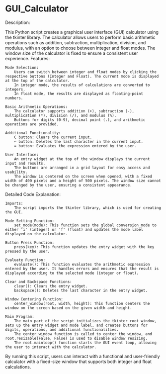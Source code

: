 # GUI_Calculator
Description:

This Python script creates a graphical user interface (GUI) calculator using the tkinter library. The calculator allows users to perform basic arithmetic operations such as addition, subtraction, multiplication, division, and modulus, with an option to choose between integer and float modes. The window size of the calculator is fixed to ensure a consistent user experience.
Features:

    Mode Selection:
        Users can switch between integer and float modes by clicking the respective buttons (Integer and Float). The current mode is displayed at the top of the calculator.
        In integer mode, the results of calculations are converted to integers.
        In float mode, the results are displayed as floating-point numbers.

    Basic Arithmetic Operations:
        The calculator supports addition (+), subtraction (-), multiplication (*), division (/), and modulus (%).
        Buttons for digits (0-9), decimal point (.), and arithmetic operations are provided.

    Additional Functionality:
        C button: Clears the current input.
        ← button: Deletes the last character in the current input.
        = button: Evaluates the expression entered by the user.

    User Interface:
        An entry widget at the top of the window displays the current input and results.
        The buttons are arranged in a grid layout for easy access and usability.
        The window is centered on the screen when opened, with a fixed width of 400 pixels and a height of 500 pixels. The window size cannot be changed by the user, ensuring a consistent appearance.

Detailed Code Explanation:

    Imports:
        The script imports the tkinter library, which is used for creating the GUI.

    Mode Setting Function:
        set_mode(mode): This function sets the global conversion_mode to either 'i' (integer) or 'f' (float) and updates the mode label displayed on the calculator.

    Button Press Function:
        press(key): This function updates the entry widget with the key pressed by the user.

    Evaluate Function:
        evaluate(): This function evaluates the arithmetic expression entered by the user. It handles errors and ensures that the result is displayed according to the selected mode (integer or float).

    Clear and Backspace Functions:
        clear(): Clears the entry widget.
        backspace(): Deletes the last character in the entry widget.

    Window Centering Function:
        center_window(root, width, height): This function centers the window on the screen based on the given width and height.

    Main Program:
        The main part of the script initializes the tkinter root window, sets up the entry widget and mode label, and creates buttons for digits, operations, and additional functionalities.
        The center_window function is called to center the window, and root.resizable(False, False) is used to disable window resizing.
        The root.mainloop() function starts the GUI event loop, allowing the user to interact with the calculator.

By running this script, users can interact with a functional and user-friendly calculator with a fixed-size window that supports both integer and float calculations.
